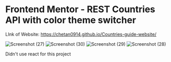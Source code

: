 # Frontend Mentor - REST Countries API with color theme switcher
LInk of Website:  https://chetan0914.github.io/Countries-guide-website/

![Screenshot (27)](https://github.com/Chetan0914/Countries-guide-website/assets/123154331/57279e03-511b-4dad-bcf5-452de7611ef4)
![Screenshot (30)](https://github.com/Chetan0914/Countries-guide-website/assets/123154331/284b08f9-7d8e-4042-96f5-0829332d40cd)
![Screenshot (29)](https://github.com/Chetan0914/Countries-guide-website/assets/123154331/46cd9a14-e796-48d8-9b15-8438053bc50c)
![Screenshot (28)](https://github.com/Chetan0914/Countries-guide-website/assets/123154331/0e3dc32a-59a3-4d3a-b677-84333c41ee2c)

Didn't use react for this project

